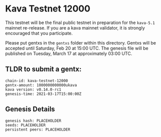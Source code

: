 # Kava Testnet 12000

This testnet will be the final public testnet in preparation for the `kava-5.1` mainnet re-release. If you are a kava mainnet validator, it is strongly encouraged that you participate.

Please put gentxs in the `gentxs` folder within this directory. Gentxs will be accepted until Saturday, Feb 20 at 15:00 UTC. The genesis file will be published on Tuesday, March 17 at approximately 03:00 UTC.

## TLDR to submit a gentx:

```
chain-id: kava-testnet-12000
gentx-amount: 1000000000000ukava
kava version: v0.14.0-rc1
genesis-time: 2021-03-17T15:00:00Z
```

## Genesis Details

```
genesis hash: PLACEHOLDER
seeds: PLACEHOLDER
persistent peers: PLACEHOLDER
```
